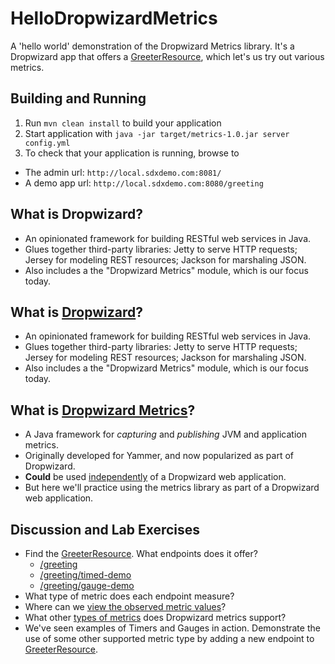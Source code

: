# HelloDropwizardMetrics
A 'hello world' demonstration of the Dropwizard Metrics library.
It's a Dropwizard app that offers a [GreeterResource](src/main/java/hello/metrics/resources/GreeterResource.java), which let's us try out various metrics.

Building and Running
---
1. Run `mvn clean install` to build your application
1. Start application with `java -jar target/metrics-1.0.jar server config.yml`
1. To check that your application is running, browse to
  - The admin url:  `http://local.sdxdemo.com:8081/`
  - A demo app url: `http://local.sdxdemo.com:8080/greeting`

What is Dropwizard?
---
 - An opinionated framework for building RESTful web services in Java.
 - Glues together third-party libraries: Jetty to serve HTTP requests; Jersey for modeling REST resources; Jackson for marshaling JSON.
 - Also includes a the "Dropwizard Metrics" module, which is our focus today.

What is [Dropwizard](http://www.dropwizard.io/1.3.0/docs/getting-started.html)?
---
 - An opinionated framework for building RESTful web services in Java.
 - Glues together third-party libraries: Jetty to serve HTTP requests; Jersey for modeling REST resources; Jackson for marshaling JSON.
 - Also includes a the "Dropwizard Metrics" module, which is our focus today.

What is [Dropwizard Metrics](http://metrics.dropwizard.io/4.0.0/)?
---
 - A Java framework for _capturing_ and _publishing_ JVM and application metrics.
 - Originally developed for Yammer, and now popularized as part of Dropwizard.
 - __Could__ be used [independently](http://metrics.dropwizard.io/4.0.0/getting-started.html) of a Dropwizard web application.
 - But here we'll practice using the metrics library as part of a Dropwizard web application.

Discussion and Lab Exercises
---
 - Find the [GreeterResource](src/main/java/hello/metrics/resources/GreeterResource.java).  What endpoints does it offer?
   - [/greeting](http://localhost:8080/greeting)
   - [/greeting/timed-demo](http://localhost:8080/greeting/timed-demo)
   - [/greeting/gauge-demo](http://localhost:8080/greeting/gauge-demo)
 - What type of metric does each endpoint measure?
 - Where can we [view the observed metric values](http://local.sdxdemo.com:8081/metrics?pretty=true)?
 - What other [types of metrics](http://metrics.dropwizard.io/4.0.0/manual/core.html) does Dropwizard metrics support?
 - We've seen examples of Timers and Gauges in action.  Demonstrate the use of some other supported metric type by adding a new endpoint to [GreeterResource](src/main/java/hello/metrics/resources/GreeterResource.java).

